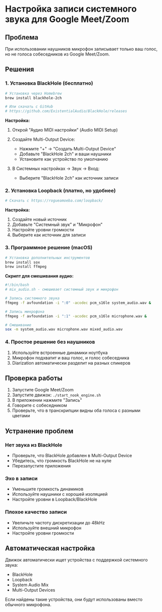 # Настройка записи системного звука для Google Meet/Zoom

## Проблема
При использовании наушников микрофон записывает только ваш голос, но не голоса собеседников из Google Meet/Zoom.

## Решения

### 1. Установка BlackHole (бесплатно)

```bash
# Установка через Homebrew
brew install blackhole-2ch

# Или скачать с GitHub
# https://github.com/ExistentialAudio/BlackHole/releases
```

**Настройка:**
1. Открой "Аудио MIDI настройки" (Audio MIDI Setup)
2. Создайте Multi-Output Device:
   - Нажмите "+" → "Создать Multi-Output Device"
   - Добавьте "BlackHole 2ch" и ваши наушники
   - Установите как устройство по умолчанию

3. В Системных настройках → Звук → Вход:
   - Выберите "BlackHole 2ch" как источник записи

### 2. Установка Loopback (платно, но удобнее)

```bash
# Скачать с https://rogueamoeba.com/loopback/
```

**Настройка:**
1. Создайте новый источник
2. Добавьте "Системный звук" и "Микрофон"
3. Настройте уровни громкости
4. Выберите как источник для записи

### 3. Программное решение (macOS)

```bash
# Установка дополнительных инструментов
brew install sox
brew install ffmpeg
```

**Скрипт для смешивания аудио:**
```bash
#!/bin/bash
# mix_audio.sh - смешивает системный звук и микрофон

# Запись системного звука
ffmpeg -f avfoundation -i ":0" -acodec pcm_s16le system_audio.wav &

# Запись микрофона
ffmpeg -f avfoundation -i ":1" -acodec pcm_s16le microphone.wav &

# Смешивание
sox -m system_audio.wav microphone.wav mixed_audio.wav
```

### 4. Простое решение без наушников

1. Используйте встроенные динамики ноутбука
2. Микрофон подхватит и ваш голос, и голос собеседника
3. Diarization автоматически разделит на разных спикеров

## Проверка работы

1. Запустите Google Meet/Zoom
2. Запустите движок: `./start_nook_engine.sh`
3. В приложении нажмите "Запись"
4. Говорите с собеседником
5. Проверьте, что в транскрипции видны оба голоса с разными цветами

## Устранение проблем

### Нет звука из BlackHole
- Проверьте, что BlackHole добавлен в Multi-Output Device
- Убедитесь, что громкость BlackHole не на нуле
- Перезапустите приложения

### Эхо в записи
- Уменьшите громкость динамиков
- Используйте наушники с хорошей изоляцией
- Настройте уровни в Loopback/BlackHole

### Плохое качество записи
- Увеличьте частоту дискретизации до 48kHz
- Используйте внешний микрофон
- Настройте уровни громкости

## Автоматическая настройка

Движок автоматически ищет устройства с поддержкой системного звука:
- BlackHole
- Loopback  
- System Audio Mix
- Multi-Output Devices

Если найдены такие устройства, они будут использованы вместо обычного микрофона.
